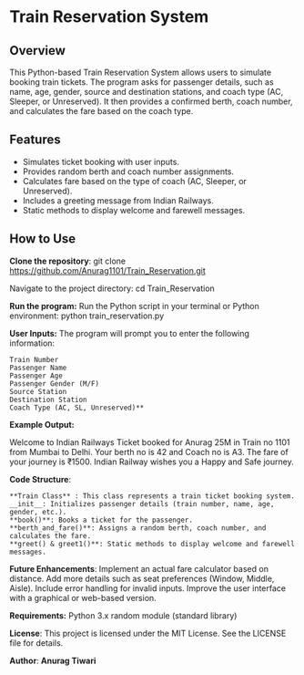 # Train Reservation System

## Overview
This Python-based Train Reservation System allows users to simulate booking train tickets. The program asks for passenger details, such as name, age, gender, source and destination stations, and coach type (AC, Sleeper, or Unreserved). It then provides a confirmed berth, coach number, and calculates the fare based on the coach type.

## Features
- Simulates ticket booking with user inputs.
- Provides random berth and coach number assignments.
- Calculates fare based on the type of coach (AC, Sleeper, or Unreserved).
- Includes a greeting message from Indian Railways.
- Static methods to display welcome and farewell messages.

## How to Use
**Clone the repository**:
git clone https://github.com/Anurag1101/Train_Reservation.git

Navigate to the project directory:
cd Train_Reservation

**Run the program:** Run the Python script in your terminal or Python environment:
python train_reservation.py

**User Inputs:** The program will prompt you to enter the following information:

    Train Number
    Passenger Name
    Passenger Age
    Passenger Gender (M/F)
    Source Station
    Destination Station
    Coach Type (AC, SL, Unreserved)**

**Example Output:**

  Welcome to Indian Railways
  Ticket booked for Anurag 25M in Train no 1101 from Mumbai to Delhi.
  Your berth no is 42 and Coach no is A3.
  The fare of your journey is ₹1500.
  Indian Railway wishes you a Happy and Safe journey.

**Code Structure**:

    **Train Class** : This class represents a train ticket booking system.
    __init__: Initializes passenger details (train number, name, age, gender, etc.).
    **book()**: Books a ticket for the passenger.
    **berth_and_fare()**: Assigns a random berth, coach number, and calculates the fare.
    **greet() & greet1()**: Static methods to display welcome and farewell messages.

**Future Enhancements**:
Implement an actual fare calculator based on distance.
Add more details such as seat preferences (Window, Middle, Aisle).
Include error handling for invalid inputs.
Improve the user interface with a graphical or web-based version.

**Requirements:**
Python 3.x
random module (standard library)

**License**:
This project is licensed under the MIT License. See the LICENSE file for details.

**Author**:
**Anurag Tiwari**
